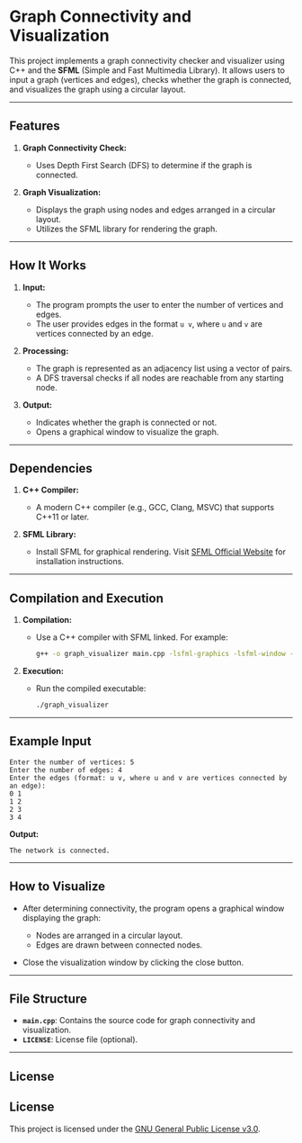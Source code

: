 # Graph Connectivity and Visualization

This project implements a graph connectivity checker and visualizer using C++ and the **SFML** (Simple and Fast Multimedia Library). It allows users to input a graph (vertices and edges), checks whether the graph is connected, and visualizes the graph using a circular layout.

---

## Features

1. **Graph Connectivity Check:**
   - Uses Depth First Search (DFS) to determine if the graph is connected.

2. **Graph Visualization:**
   - Displays the graph using nodes and edges arranged in a circular layout.
   - Utilizes the SFML library for rendering the graph.

---

## How It Works

1. **Input:**
   - The program prompts the user to enter the number of vertices and edges.
   - The user provides edges in the format `u v`, where `u` and `v` are vertices connected by an edge.

2. **Processing:**
   - The graph is represented as an adjacency list using a vector of pairs.
   - A DFS traversal checks if all nodes are reachable from any starting node.

3. **Output:**
   - Indicates whether the graph is connected or not.
   - Opens a graphical window to visualize the graph.

---

## Dependencies

1. **C++ Compiler:**
   - A modern C++ compiler (e.g., GCC, Clang, MSVC) that supports C++11 or later.

2. **SFML Library:**
   - Install SFML for graphical rendering. Visit [SFML Official Website](https://www.sfml-dev.org/) for installation instructions.

---

## Compilation and Execution

1. **Compilation:**
   - Use a C++ compiler with SFML linked. For example:
     ```bash
     g++ -o graph_visualizer main.cpp -lsfml-graphics -lsfml-window -lsfml-system
     ```

2. **Execution:**
   - Run the compiled executable:
     ```bash
     ./graph_visualizer
     ```

---

## Example Input

```plaintext
Enter the number of vertices: 5
Enter the number of edges: 4
Enter the edges (format: u v, where u and v are vertices connected by an edge):
0 1
1 2
2 3
3 4
```

**Output:**
```plaintext
The network is connected.
```

---

## How to Visualize

- After determining connectivity, the program opens a graphical window displaying the graph:
  - Nodes are arranged in a circular layout.
  - Edges are drawn between connected nodes.

- Close the visualization window by clicking the close button.

---

## File Structure

- **`main.cpp`**: Contains the source code for graph connectivity and visualization.
- **`LICENSE`**: License file (optional).

---

## License

## License

This project is licensed under the [GNU General Public License v3.0](LICENSE).
